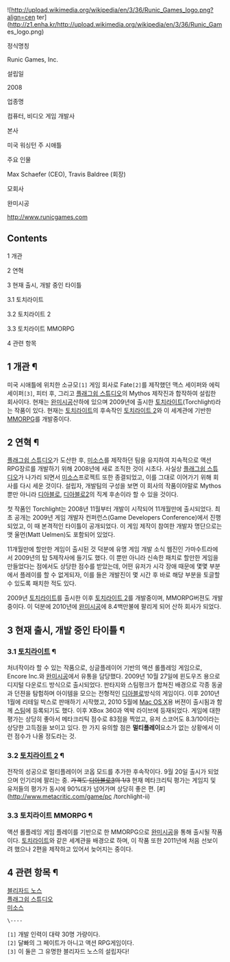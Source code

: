 ![http://upload.wikimedia.org/wikipedia/en/3/36/Runic_Games_logo.png?align=cen
ter](http://z1.enha.kr/http://upload.wikimedia.org/wikipedia/en/3/36/Runic_Gam
es_logo.png)

정식명칭

Runic Games, Inc.

설립일

2008

업종명

컴퓨터, 비디오 게임 개발사

본사

미국 워싱턴 주 시애틀

주요 인물

Max Schaefer (CEO), Travis Baldree (회장)

모회사

완미시공

<http://www.runicgames.com>

  

## Contents

    

1 개관

2 연혁

3 현재 출시, 개발 중인 타이틀

    

3.1 토치라이트

3.2 토치라이트 2

3.3 토치라이트 MMORPG

4 관련 항목

## 1 개관 ¶

미국 시애틀에 위치한 소규모`[1]` 게임 회사로 Fate`[2]`를 제작했던 맥스 세이퍼와 에릭 세이퍼`[3]`, 피터 후, 그리고
[플래그쉽 스튜디오](%ED%94%8C%EB%9E%98%EA%B7%B8%EC%89%BD%20%EC%8A%A4%ED%8A%9C%EB%94%94%EC%98%A4.md)의 Mythos 제작진과 합작하여 설립한 회사이다. 현재는
[완미시공](%EC%99%84%EB%AF%B8%EC%8B%9C%EA%B3%B5.md)산하에 있으며 2009년에 출시한
[토치라이트](%ED%86%A0%EC%B9%98%EB%9D%BC%EC%9D%B4%ED%8A%B8.md)(Torchlight)라는 작품이
있다. 현재는 [토치라이트](%ED%86%A0%EC%B9%98%EB%9D%BC%EC%9D%B4%ED%8A%B8.md)의 후속작인
[토치라이트 2](%ED%86%A0%EC%B9%98%EB%9D%BC%EC%9D%B4%ED%8A%B8%202.md)와 이 세계관에 기반한
[MMORPG](MMORPG.md)를 개발중이다.

## 2 연혁 ¶

[플래그쉽 스튜디오](%ED%94%8C%EB%9E%98%EA%B7%B8%EC%89%BD%20%EC%8A%A4%ED%8A%9C%EB%94%94%EC%98%A4.md)가 도산한 후, [미소스](%EB%AF%B8%EC%86%8C%EC%8A%A4.md)를 제작하던 팀을
유지하여 지속적으로 액션 RPG장르를 개발하기 위해 2008년에 새로 조직한 것이 시초다. 사실상 [플래그쉽 스튜디오](%ED%94%8C%EB%9E%98%EA%B7%B8%EC%89%BD%20%EC%8A%A4%ED%8A%9C%EB%94%94%EC%98%A4.md)가 나가리
되면서 [미소스](%EB%AF%B8%EC%86%8C%EC%8A%A4.md)프로젝트 또한 종결되었고, 이를 그대로 이어가기 위해 회사를
다시 세운 것이다. 설립자, 개발팀의 구성을 보면 이 회사의 작품이야말로 Mythos뿐만 아니라
[디아블로](%EB%94%94%EC%95%84%EB%B8%94%EB%A1%9C.md), [디아블로2](%EB%94%94%EC%95%84%EB%B8%94%EB%A1%9C%202.md)의 직계 후손이라 할 수 있을 것이다.

  

첫 작품인 Torchlight는 2008년 11월부터 개발이 시작되어 11개월만에 출시되었다. 최초 공개는 2009년 게임 개발자
컨퍼런스(Game Developers Conference)에서 진행되었고, 이 때 본격적인 타이틀이 공개되었다. 이 게임 제작이 참여한
개발자 명단으로는 맷 울먼(Matt Uelmen)도 포함되어 있었다.  

  

11개월만에 할만한 게임이 출시된 것 덕분에 유명 게임 개발 소식 웹진인 가마수트라에서 2009년의 탑 5제작사에 들기도 했다. 이 뿐만
아니라 신속한 패치로 할만한 게임을 만들었다는 점에서도 상당한 점수를 받았는데, 어떤 유저가 시각 장애 때문에 몇몇 부분에서 플레이를 할 수
없게되자, 이를 들은 개발진이 몇 시간 후 바로 해당 부분을 토글할 수 있도록 패치한 적도 있다.  

  

2009년 [토치라이트](%ED%86%A0%EC%B9%98%EB%9D%BC%EC%9D%B4%ED%8A%B8.md)를 출시한 이후
[토치라이트 2](%ED%86%A0%EC%B9%98%EB%9D%BC%EC%9D%B4%ED%8A%B8%202.md)를 개발중이며,
MMORPG버젼도 개발중이다. 이 덕분에 2010년에
[완미시공](%EC%99%84%EB%AF%B8%EC%8B%9C%EA%B3%B5.md)에 8.4백만불에 팔리게 되어 산하 회사가 되었다.

## 3 현재 출시, 개발 중인 타이틀 ¶

### 3.1 [토치라이트](%ED%86%A0%EC%B9%98%EB%9D%BC%EC%9D%B4%ED%8A%B8.md) ¶

처녀작이라 할 수 있는 작품으로, 싱글플레이어 기반의 액션 롤플레잉 게임으로, Encore Inc.와
[완미시공](%EC%99%84%EB%AF%B8%EC%8B%9C%EA%B3%B5.md)에서 유통을 담당했다. 2009년 10월 27일에
윈도우즈 용으로 디지털 다운로드 방식으로 출시되었다. 판타지와 스팀펑크가 합쳐진 배경으로 각종 동굴과 던젼을 탐험하며 아이템을 모으는
전형적인 [디아블로](%EB%94%94%EC%95%84%EB%B8%94%EB%A1%9C.md)방식의 게임이다. 이후 2010년 1월에
리테일 박스로 판매하기 시작했고, 2010 5월에 [Mac OS X](Mac%20OS%20X.md)용 버젼이 출시됨과 함께
[스팀](%EC%8A%A4%ED%8C%80.md)에 등록되기도 했다. 이후 XBox 360과 엑박 라이브에 등재되었다. 게임에 대한
평가는 상당히 좋아서 메타크리틱 점수로 83점을 찍었고, 유저 스코어도 8.3/10이라는 상당한 고득점을 보이고 있다. 한 가지 유의할 점은
**멀티플레이**요소가 없는 상황에서 이런 점수가 나올 정도라는 것.

### 3.2 [토치라이트 2](%ED%86%A0%EC%B9%98%EB%9D%BC%EC%9D%B4%ED%8A%B8%202.md) ¶

전작의 성공으로 멀티플레이어 코옵 모드를 추가한 후속작이다. 9월 20일 출시가 되었으며 인기리에 팔리는 중. <del>가격도
[디아블로3](%EB%94%94%EC%95%84%EB%B8%94%EB%A1%9C3.md)의 1/3</del> 현재 메타크리틱 평가는
게임지 및 유저들의 평가가 동시에 90%대가 넘어가며 상당히 좋은 편. [#](http://www.metacritic.com/game/pc
/torchlight-ii)

### 3.3 토치라이트 MMORPG ¶

액션 롤플레잉 게임 플레이를 기반으로 한 MMORPG으로
[완미시공](%EC%99%84%EB%AF%B8%EC%8B%9C%EA%B3%B5.md)을 통해 출시될 작품이다.
[토치라이트](%ED%86%A0%EC%B9%98%EB%9D%BC%EC%9D%B4%ED%8A%B8.md)와 같은 세계관을 배경으로 하며,
이 작품 또한 2011년에 처음 선보이려 했으나 2편을 제작하고 있어서 늦어지는 중이다.

## 4 관련 항목 ¶

[블리자드 노스](%EB%B8%94%EB%A6%AC%EC%9E%90%EB%93%9C%20%EB%85%B8%EC%8A%A4.md)  
[플래그쉽 스튜디오](%ED%94%8C%EB%9E%98%EA%B7%B8%EC%89%BD%20%EC%8A%A4%ED%8A%9C%EB%94%94%EC%98%A4.md)  
[미소스](%EB%AF%B8%EC%86%8C%EC%8A%A4.md)

`\----`

`[1]` 개발 인력이 대략 30명 가량이다.  
`[2]` 달빠의 그 페이트가 아니고 액션 RPG게임이다.  
`[3]` 이 둘은 그 유명한 블리자드 노스의 설립자다!

